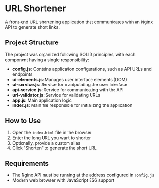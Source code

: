 # URL Shortener

A front-end URL shortening application that communicates with an Nginx API to generate short links.

## Project Structure

The project was organized following SOLID principles, with each component having a single responsibility:

- **config.js**: Contains application configurations, such as API URLs and endpoints
- **ui-elements.js**: Manages user interface elements (DOM)
- **ui-service.js**: Service for manipulating the user interface
- **api-service.js**: Service for communicating with the API
- **url-validator.js**: Service for validating URLs
- **app.js**: Main application logic
- **index.js**: Main file responsible for initializing the application

## How to Use

1. Open the `index.html` file in the browser
2. Enter the long URL you want to shorten
3. Optionally, provide a custom alias
4. Click "Shorten" to generate the short URL

## Requirements

- The Nginx API must be running at the address configured in `config.js`
- Modern web browser with JavaScript ES6 support
